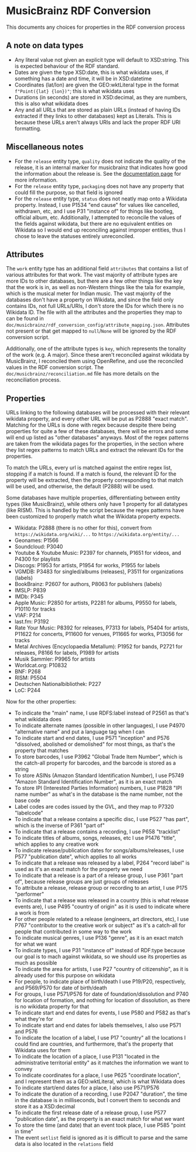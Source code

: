 # MusicBrainz RDF Conversion

This documents any choices for properties in the RDF conversion process

## A note on data types

- Any literal value not given an explicit type will default to XSD:string. This is expected behaviour of the RDF standard.
- Dates are given the type XSD:date, this is what wikidata uses, if something has a date and time, it will be in XSD:datetime
- Coordinates (lat/lon) are given the GEO:wktLiteral type in the format `f"Point({lat} {lon})"`; this is what wikidata uses
- Durations (in seconds) are stored in XSD:decimal, as they are numbers, this is also what wikidata does
- Any and all URLs that are stored as plain URLs (instead of having IDs extracted if they links to other databases) kept as Literals. This is because these URLs aren't always URIs and lack the proper RDF URI formatting.

## Miscellaneous notes

- For the `release` entity type, `quality` does not indicate the quality of the release, it is an internal marker for musicbrainz that indicates how good the information about the release is. See the [documentation page](https://musicbrainz.org/doc/Release#Data_quality) for more information.
- For the `release` entity type, `packaging` does not have any property that could fill the purpose, so that field is ignored
- For the `release` entity type, `status` does not neatly map onto a Wikidata property. Instead, I use P1534 "end cause" for values like cancelled, withdrawn, etc, and I use P31 "instance of" for things like bootleg, official album, etc. Additionally, I attempted to reconcile the values of the fields against wikidata, but there are no equivalent entities on Wikidata so I would end up reconciling against improper entities, thus I chose to leave the statuses entirely unreconciled.

## Attributes

The `work` entity type has an additional field `attributes` that contains a list of various attributes for that work. The vast majority of attribute types are more IDs to other databases, but there are a few other things like the key that the work is in, as well as non-Western things like the tala for example, which is the musical meter for Indian music.
The vast majority of the databases don't have a property on Wikidata, and since the field only contains IDs, not full URLs/URIs, I don't store the IDs for which there is no Wikidata ID. The file with all the attributes and the properties they map to can be found in `doc/musicbrainz/rdf_conversion_config/attribute_mapping.json`. Attributes not present or that get mapped to `null`/`None` will be ignored by the RDF conversion script.

Additionally, one of the attribute types is `key`, which represents the tonality of the work (e.g. A major). Since these aren't reconciled against wikidata by MusicBrainz, I reconciled them using OpenRefine, and use the reconciled values in the RDF conversion script. The `doc/musicbrainz/reconciliation.md` file has more details on the reconciliation process.

## Properties

URLs linking to the following databases will be processed with their relevant wikidata property, and every other URL will be put as P2888 "exact match". Matching for the URLs is done with regex because despite there being properties for quite a few of these databases, there will be errors and some will end up listed as "other databases" anyways. Most of the regex patterns are taken from the wikidata pages for the properties, in the section where they list regex patterns to match URLs and extract the relevant IDs for the properties.

To match the URLs, every url is matched against the entire regex list, stopping if a match is found. If a match is found, the relevant ID for the property will be extracted, then the property corresponding to that match will be used, and otherwise, the default (P2888) will be used.

Some databases have multiple properties, differentiating between entity types (like MusicBrainz), while others only have 1 property for all datatypes (like RISM). This is handled by the script because the regex patterns have been customized to properly match what the Wikidata property expects.

- Wikidata: P2888 (there is no other for this), convert from `https://wikidata.org/wiki/...` to `https://wikidata.org/entity/...`
- Geonames: P1566
- Soundcloud: P3040
- Youtube & Youtube Music: P2397 for channels, P1651 for videos, and P4300 for playlists
- Discogs: P1953 for artists, P1954 for works, P1955 for labels
- VGMDB: P3483 for singled/albums (releases), P3511 for organizations (labels)
- BookBrainz: P2607 for authors, P8063 for publishers (labels)
- IMSLP: P839
- IMDb: P345
- Apple Music: P2850 for artists, P2281 for albums, P9550 for labels, P10110 for tracks
- VIAF: P214
- last.fm: P3192
- Rate Your Music: P8392 for releases, P7313 for labels, P5404 for artists, P11622 for concerts, P11600 for venues, P11665 for works, P13056 for tracks
- Metal Archives (Encyclopaedia Metallum): P1952 for bands, P2721 for releases, P8166 for labels, P1989 for artists
- Musik Sammler: P9965 for artists
- Worldcat.org: P10832
- BNF: P268
- RISM: P5504
- Deutschen Nationalbibliothek: P227
- LoC: P244

Now for the other properties:

- To indicate the "main" name, I use RDFS:label instead of P2561 as that's what wikidata does
- To indicate alternate names (possible in other languages), I use P4970 "alternative name" and put a language tag when I can
- To indicate start and end dates, I use P571 "inception" and P576 "dissolved, abolished or demolished" for most things, as that's the property that matches
- To store barcodes, I use P3962 "Global Trade Item Number", which is the catch-all property for barcodes, and the barcode is stored as a string
- To store ASINs (Amazon Standard Identification Number), I use P5749 "Amazon Standard Identification Number", as it is an exact match
- To store IPI (Interested Parties Information) numbers, I use P1828 "IPI name number" as what's in the database is the name number, not the base code
- Label codes are codes issued by the GVL, and they map to P7320 "labelcode"
- To indicate that a release contains a specific disc, I use P527 "has part", which is the inverse of P361 "part of"
- To indicate that a release contains a recording, I use P658 "tracklist"
- To indicate titles of albums, songs, releases, etc I use P1476 "title", which applies to any creative work
- To indicate release/publication dates for songs/albums/releases, I use P577 "publication date", which applies to all works
- To indicate that a release was released by a label, P264 "record label" is used as it's an exact match for the property we need
- To indicate that a release is a part of a release group, I use P361 "part of", because release groups are just groups of releases
- To attribute a release, release group or recording to an artist, I use P175 "performer"
- To indicate that a release was released in a country (this is what release events are), I use P495 "country of origin" as it is used to indicate where a work is from
- For other people related to a release (engineers, art directors, etc), I use P767 "contributor to the creative work or subject" as it's a catch-all for people that contributed in some way to the work
- To indicate musical genres, I use P136 "genre", as it is an exact match for what we want
- To indicate types, I use P31 "instance of" instead of RDF:type because our goal is to mach against wikidata, so we should use its properties as much as possible
- To indicate the area for artists, I use P27 "country of citizenship", as it is already used for this purpose on wikidata
- For people, to indicate place of birth/death I use P19/P20, respectively, and P569/P570 for date of birth/death
- For groups, I use P571/P576 for date of foundation/dissolution and P740 for location of formation, and nothing for location of dissolution, as there is no wikidata property for that
- To indicate start and end dates for events, I use P580 and P582 as that's what they're for
- To indicate start and end dates for labels themselves, I also use P571 and P576
- To indicate the location of a label, I use P17 "country" all the locations I could find are countries, and furthermore, that's the property that Wikidata uses for them
- To indicate the location of a place, I use P131 "located in the administrative territorial entity" as it matches the information we want to convey
- To indicate coordinates for a place, I use P625 "coordinate location", and I represent them as a GEO:wktLiteral, which is what Wikidata does
- To indicate start/end dates for a place, I also use P571/P576
- To indicate the duration of a recording, I use P2047 "duration", the time in the database is in milliseconds, but I convert them to seconds and store it as a XSD:decimal
- To indicate the first release date of a release group, I use P577 "publication date", as the property is an exact match for what we want
- To store the time (and date) that an event took place, I use P585 "point in time"
- The event `setlist` field is ignored as it is difficult to parse and the same data is also located in the `relations` field
